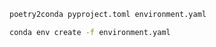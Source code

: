 ```bash
poetry2conda pyproject.toml environment.yaml
```

```bash
conda env create -f environment.yaml
```